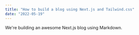 ```yaml
---
title: "How to build a blog using Next.js and Tailwind.css"
date: "2022-05-19"
---
```


We're building an awesome Next.js blog using Markdown.
